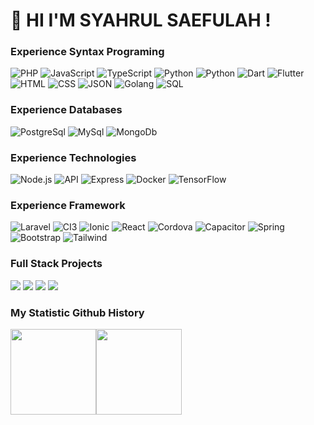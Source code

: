 👋 HI I'M SYAHRUL SAEFULAH !
==

### Experience Syntax Programing

![PHP](https://img.shields.io/badge/-Php-000?&logo=php)
![JavaScript](https://img.shields.io/badge/-JavaScript-000?&logo=JavaScript)
![TypeScript](https://img.shields.io/badge/-TypeScript-000?&logo=TypeScript)
![Python](https://img.shields.io/badge/-Java-000?&logo=java)
![Python](https://img.shields.io/badge/-Python-000?&logo=python)
![Dart](https://img.shields.io/badge/-Dart-000?&logo=Dart&logoColor=0468d7)
![Flutter](https://img.shields.io/badge/-Flutter-000?&logo=Flutter&logoColor=0468d7)
![HTML](https://img.shields.io/badge/-HTML-000?&logo=html)
![CSS](https://img.shields.io/badge/-CSS-000?&logo=css3&logoColor=4384fb)
![JSON](https://img.shields.io/badge/-JSON-000?&logo=JSON&logoColor=d7bc04)
![Golang](https://img.shields.io/badge/-Golang-000?&logo=go)
![SQL](https://img.shields.io/badge/-SQL-000?&logo=MySQL)

### Experience Databases

![PostgreSql](https://img.shields.io/badge/-PostgreSql-000?&logo=postgresql)
![MySql](https://img.shields.io/badge/-MySql-000?&logo=mysql)
![MongoDb](https://img.shields.io/badge/-MongoDb-000?&logo=mongodb)

### Experience Technologies

![Node.js](https://img.shields.io/badge/-Node.js-000?&logo=node.js)
![API](https://img.shields.io/badge/-API-000?&logo=Application-Programming-Interface)
![Express](https://img.shields.io/badge/-Express-000?&logo=Express)
![Docker](https://img.shields.io/badge/-Docker-000?&logo=Docker)
![TensorFlow](https://img.shields.io/badge/-TensorFlow-000?&logo=TensorFlow)

### Experience Framework
![Laravel](https://img.shields.io/badge/-Laravel-000?&logo=laravel)
![CI3](https://img.shields.io/badge/-CI3-000?&logo=codeigniter)
![Ionic](https://img.shields.io/badge/-Ionic-000?&logo=ionic)
![React](https://img.shields.io/badge/-React-000?&logo=React)
![Cordova](https://img.shields.io/badge/-Cordova-000?&logo=apache-cordova)
![Capacitor](https://img.shields.io/badge/-Capacitor-000?&logo=Capacitor)
![Spring](https://img.shields.io/badge/-Spring-000?&logo=Spring)
![Bootstrap](https://img.shields.io/badge/-Bootstrap-000?&logo=Bootstrap)
![Tailwind](https://img.shields.io/badge/-Tailwind-000?&logo=tailwindcss)

### Full Stack Projects

[![](https://img.shields.io/badge/-🌐%20Jasanya.tech-000)](https://jasanya-beta.online)
[![](https://img.shields.io/badge/-🌐%20Rptrarawabuaya.com-000)](https://rptrarawabuaya.com)
[![](https://img.shields.io/badge/-🌐%20BebanShm.com-000)](https://beban-shm-beta.online)
![](https://img.shields.io/badge/-🌐%20rptracempaka.com-000)

### My Statistic Github History

<img height="137px" src="https://github-readme-stats.vercel.app/api?username=sahrulprograming&hide_title=true&hide_border=true&show_icons=true&include_all_commits=true&count_private=true&line_height=21&text_color=000&icon_color=000&bg_color=0,ea6161,ffc64d,fffc4d,52fa5a&theme=graywhite" /><img height="137px" src="https://github-readme-stats.vercel.app/api/top-langs/?username=sahrulprograming&hide=html&hide_title=true&hide_border=true&layout=compact&langs_count=8&text_color=000&icon_color=fff&bg_color=0,52fa5a,4dfcff,c64dff&theme=graywhite" />

